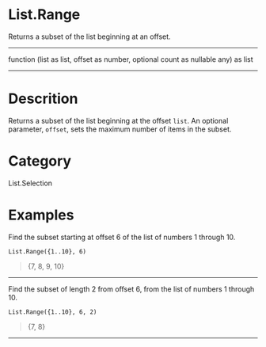 ﻿# List.Range
Returns a subset of the list beginning at an offset.
***
function (list as list, offset as number, optional count as nullable any) as list
***
# Descrition 
Returns a subset of the list beginning at the offset <code>list</code>. An optional parameter, <code>offset</code>, sets the maximum number of items in the subset.
# Category 
List.Selection
# Examples 
Find the subset starting at offset 6 of the list of numbers 1 through 10.
```
List.Range({1..10}, 6)
```
> {7, 8, 9, 10}
***
Find the subset of length 2 from offset 6, from the list of numbers 1 through 10.
```
List.Range({1..10}, 6, 2)
```
> {7, 8}
***
